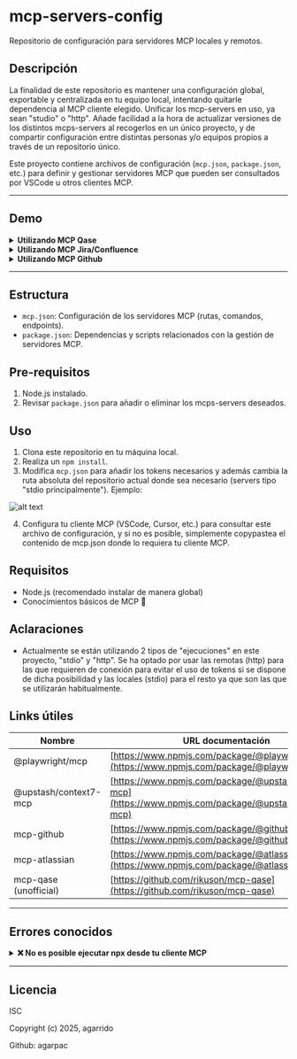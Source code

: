 # mcp-servers-config

Repositorio de configuración para servidores MCP locales y remotos.

## Descripción
La finalidad de este repositorio es mantener una configuración global, exportable y centralizada en tu equipo local, intentando quitarle dependencia al MCP cliente elegido. Unificar los mcp-servers en uso, ya sean "studio" o "http". Añade facilidad a la hora de actualizar versiones de los distintos mcps-servers al recogerlos en un único proyecto, y de compartir configuración entre distintas personas y/o equipos propios a través de un repositorio único.

Este proyecto contiene archivos de configuración (`mcp.json`, `package.json`, etc.) para definir y gestionar servidores MCP que pueden ser consultados por VSCode u otros clientes MCP.

---

## Demo

<details>
	<summary><strong>Utilizando MCP Qase</strong></summary>
</details>
<details>
	<summary><strong>Utilizando MCP Jira/Confluence</strong></summary>
</details>
<details>
	<summary><strong>Utilizando MCP Github</strong></summary>
</details>

---

## Estructura
- `mcp.json`: Configuración de los servidores MCP (rutas, comandos, endpoints).
- `package.json`: Dependencias y scripts relacionados con la gestión de servidores MCP.

## Pre-requisitos
1. Node.js instalado.
2. Revisar `package.json` para añadir o eliminar los mcps-servers deseados.

## Uso
1. Clona este repositorio en tu máquina local.
2. Realiza un `npm install`.
3. Modifica `mcp.json` para añadir los tokens necesarios y además cambia la ruta absoluta del repositorio actual donde sea necesario (servers tipo "stdio principalmente"). Ejemplo:

![alt text](image.png)

4. Configura tu cliente MCP (VSCode, Cursor, etc.) para consultar este archivo de configuración, y si no es posible, simplemente copypastea el contenido de mcp.json donde lo requiera tu cliente MCP.

## Requisitos
- Node.js (recomendado instalar de manera global)
- Conocimientos básicos de MCP 🤠

## Aclaraciones
- Actualmente se están utilizando 2 tipos de "ejecuciones" en este proyecto, "stdio" y "http". Se ha optado por usar las remotas (http) para las que requieren de conexión para evitar el uso de tokens si se dispone de dicha posibilidad y las locales (stdio) para el resto ya que son las que se utilizarán habitualmente.

## Links útiles

| Nombre                   | URL documentación |
|--------------------------|-------------------------------|
| @playwright/mcp          | [https://www.npmjs.com/package/@playwright/mcp](https://www.npmjs.com/package/@playwright/mcp) |
| @upstash/context7-mcp    | [https://www.npmjs.com/package/@upstash/context7-mcp](https://www.npmjs.com/package/@upstash/context7-mcp) |
| mcp-github               | [https://www.npmjs.com/package/@github/mcp](https://www.npmjs.com/package/@github/mcp) |
| mcp-atlassian            | [https://www.npmjs.com/package/@atlassian/mcp](https://www.npmjs.com/package/@atlassian/mcp) |
| mcp-qase (unofficial)           | [https://github.com/rikuson/mcp-qase](https://github.com/rikuson/mcp-qase) |

---

## Errores conocidos

<details>
	<summary><strong>❌ No es posible ejecutar npx desde tu cliente MCP</strong></summary>
	<ul>
		<li><strong>Causa:</strong> Node.js no está instalado globalmente en tu equipo.</li>
		<li><strong>Solución:</strong> Instala Node.js de forma global desde <a href="https://nodejs.org/es/download/">nodejs.org</a> y asegúrate de que <code>npx</code> funciona en tu terminal.</li>
	</ul>
</details>

---

## Licencia
ISC

Copyright (c) 2025, agarrido

Github: agarpac
